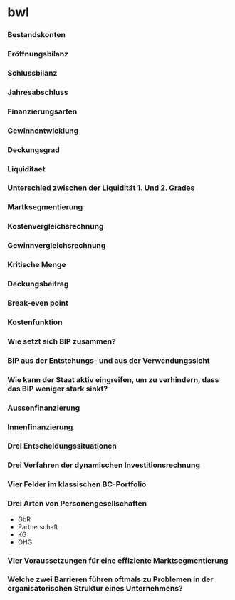 # bwl

### Bestandskonten

### Eröffnungsbilanz

### Schlussbilanz

### Jahresabschluss

### Finanzierungsarten

### Gewinnentwicklung

### Deckungsgrad

### Liquiditaet

### Unterschied zwischen der Liquidität 1. Und 2. Grades

### Martksegmentierung

### Kostenvergleichsrechnung

### Gewinnvergleichsrechnung

### Kritische Menge

### Deckungsbeitrag

### Break-even point

### Kostenfunktion

### Wie setzt sich BIP zusammen?

### BIP aus der Entstehungs- und aus der Verwendungssicht

### Wie kann der Staat aktiv eingreifen, um zu verhindern, dass das BIP weniger stark sinkt?

### Aussenfinanzierung

### Innenfinanzierung

### Drei Entscheidungssituationen

### Drei Verfahren der dynamischen Investitionsrechnung

### Vier Felder im klassischen BC-Portfolio

### Drei Arten von Personengesellschaften

- GbR
- Partnerschaft
- KG
- OHG

### Vier Voraussetzungen für eine effiziente Marktsegmentierung

### Welche zwei Barrieren führen oftmals zu Problemen in der organisatorischen Struktur eines Unternehmens?
